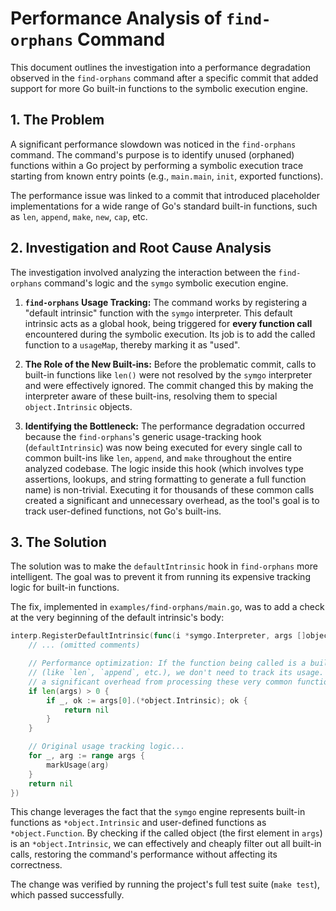 # Performance Analysis of `find-orphans` Command

This document outlines the investigation into a performance degradation observed in the `find-orphans` command after a specific commit that added support for more Go built-in functions to the symbolic execution engine.

## 1. The Problem

A significant performance slowdown was noticed in the `find-orphans` command. The command's purpose is to identify unused (orphaned) functions within a Go project by performing a symbolic execution trace starting from known entry points (e.g., `main.main`, `init`, exported functions).

The performance issue was linked to a commit that introduced placeholder implementations for a wide range of Go's standard built-in functions, such as `len`, `append`, `make`, `new`, `cap`, etc.

## 2. Investigation and Root Cause Analysis

The investigation involved analyzing the interaction between the `find-orphans` command's logic and the `symgo` symbolic execution engine.

1.  **`find-orphans` Usage Tracking:** The command works by registering a "default intrinsic" function with the `symgo` interpreter. This default intrinsic acts as a global hook, being triggered for **every function call** encountered during the symbolic execution. Its job is to add the called function to a `usageMap`, thereby marking it as "used".

2.  **The Role of the New Built-ins:** Before the problematic commit, calls to built-in functions like `len()` were not resolved by the `symgo` interpreter and were effectively ignored. The commit changed this by making the interpreter aware of these built-ins, resolving them to special `object.Intrinsic` objects.

3.  **Identifying the Bottleneck:** The performance degradation occurred because the `find-orphans`'s generic usage-tracking hook (`defaultIntrinsic`) was now being executed for every single call to common built-ins like `len`, `append`, and `make` throughout the entire analyzed codebase. The logic inside this hook (which involves type assertions, lookups, and string formatting to generate a full function name) is non-trivial. Executing it for thousands of these common calls created a significant and unnecessary overhead, as the tool's goal is to track user-defined functions, not Go's built-ins.

## 3. The Solution

The solution was to make the `defaultIntrinsic` hook in `find-orphans` more intelligent. The goal was to prevent it from running its expensive tracking logic for built-in functions.

The fix, implemented in `examples/find-orphans/main.go`, was to add a check at the very beginning of the default intrinsic's body:

```go
interp.RegisterDefaultIntrinsic(func(i *symgo.Interpreter, args []object.Object) object.Object {
    // ... (omitted comments)

    // Performance optimization: If the function being called is a built-in intrinsic
    // (like `len`, `append`, etc.), we don't need to track its usage. This avoids
    // a significant overhead from processing these very common function calls.
    if len(args) > 0 {
        if _, ok := args[0].(*object.Intrinsic); ok {
            return nil
        }
    }

    // Original usage tracking logic...
    for _, arg := range args {
        markUsage(arg)
    }
    return nil
})
```

This change leverages the fact that the `symgo` engine represents built-in functions as `*object.Intrinsic` and user-defined functions as `*object.Function`. By checking if the called object (the first element in `args`) is an `*object.Intrinsic`, we can effectively and cheaply filter out all built-in calls, restoring the command's performance without affecting its correctness.

The change was verified by running the project's full test suite (`make test`), which passed successfully.
